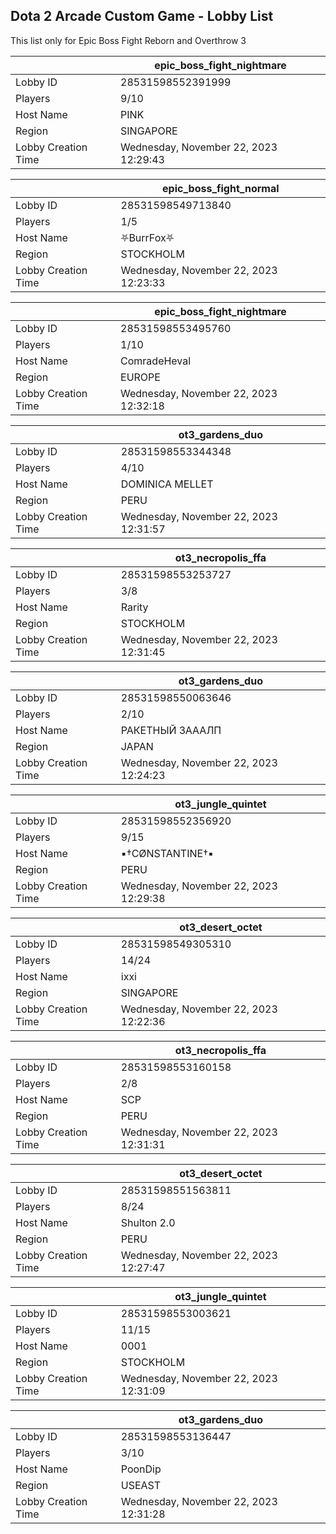 ## Dota 2 Arcade Custom Game - Lobby List

This list only for Epic Boss Fight Reborn and Overthrow 3

|  | epic_boss_fight_nightmare |
| ------ | ------ |
| Lobby ID | 28531598552391999 |
| Players | 9/10 |
| Host Name | PINK |
| Region | SINGAPORE |
| Lobby Creation Time | Wednesday, November 22, 2023 12:29:43 |


|  | epic_boss_fight_normal |
| ------ | ------ |
| Lobby ID | 28531598549713840 |
| Players | 1/5 |
| Host Name | ⛧BurrFox⛧ |
| Region | STOCKHOLM |
| Lobby Creation Time | Wednesday, November 22, 2023 12:23:33 |


|  | epic_boss_fight_nightmare |
| ------ | ------ |
| Lobby ID | 28531598553495760 |
| Players | 1/10 |
| Host Name | ComradeHeval |
| Region | EUROPE |
| Lobby Creation Time | Wednesday, November 22, 2023 12:32:18 |


|  | ot3_gardens_duo |
| ------ | ------ |
| Lobby ID | 28531598553344348 |
| Players | 4/10 |
| Host Name | DOMINICA MELLET |
| Region | PERU |
| Lobby Creation Time | Wednesday, November 22, 2023 12:31:57 |


|  | ot3_necropolis_ffa |
| ------ | ------ |
| Lobby ID | 28531598553253727 |
| Players | 3/8 |
| Host Name | Rarity |
| Region | STOCKHOLM |
| Lobby Creation Time | Wednesday, November 22, 2023 12:31:45 |


|  | ot3_gardens_duo |
| ------ | ------ |
| Lobby ID | 28531598550063646 |
| Players | 2/10 |
| Host Name | РАКЕТНЫЙ ЗАААЛП |
| Region | JAPAN |
| Lobby Creation Time | Wednesday, November 22, 2023 12:24:23 |


|  | ot3_jungle_quintet |
| ------ | ------ |
| Lobby ID | 28531598552356920 |
| Players | 9/15 |
| Host Name | ▪†CØNSTANTINE†▪ |
| Region | PERU |
| Lobby Creation Time | Wednesday, November 22, 2023 12:29:38 |


|  | ot3_desert_octet |
| ------ | ------ |
| Lobby ID | 28531598549305310 |
| Players | 14/24 |
| Host Name | ixxi |
| Region | SINGAPORE |
| Lobby Creation Time | Wednesday, November 22, 2023 12:22:36 |


|  | ot3_necropolis_ffa |
| ------ | ------ |
| Lobby ID | 28531598553160158 |
| Players | 2/8 |
| Host Name | SCP |
| Region | PERU |
| Lobby Creation Time | Wednesday, November 22, 2023 12:31:31 |


|  | ot3_desert_octet |
| ------ | ------ |
| Lobby ID | 28531598551563811 |
| Players | 8/24 |
| Host Name | Shulton 2.0 |
| Region | PERU |
| Lobby Creation Time | Wednesday, November 22, 2023 12:27:47 |


|  | ot3_jungle_quintet |
| ------ | ------ |
| Lobby ID | 28531598553003621 |
| Players | 11/15 |
| Host Name | 0001 |
| Region | STOCKHOLM |
| Lobby Creation Time | Wednesday, November 22, 2023 12:31:09 |


|  | ot3_gardens_duo |
| ------ | ------ |
| Lobby ID | 28531598553136447 |
| Players | 3/10 |
| Host Name | PoonDip |
| Region | USEAST |
| Lobby Creation Time | Wednesday, November 22, 2023 12:31:28 |



